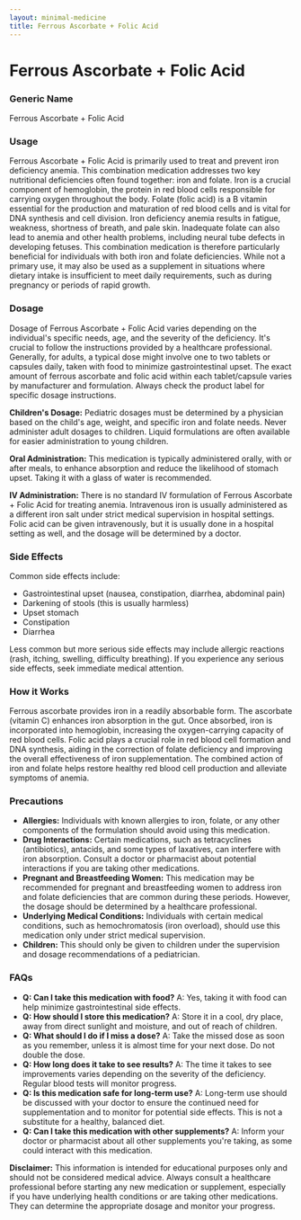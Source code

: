 ```yaml
---
layout: minimal-medicine
title: Ferrous Ascorbate + Folic Acid
---
```


# Ferrous Ascorbate + Folic Acid
### Generic Name
Ferrous Ascorbate + Folic Acid

### Usage
Ferrous Ascorbate + Folic Acid is primarily used to treat and prevent iron deficiency anemia.  This combination medication addresses two key nutritional deficiencies often found together: iron and folate.  Iron is a crucial component of hemoglobin, the protein in red blood cells responsible for carrying oxygen throughout the body.  Folate (folic acid) is a B vitamin essential for the production and maturation of red blood cells and is vital for DNA synthesis and cell division.  Iron deficiency anemia results in fatigue, weakness, shortness of breath, and pale skin.  Inadequate folate can also lead to anemia and other health problems, including neural tube defects in developing fetuses. This combination medication is therefore particularly beneficial for individuals with both iron and folate deficiencies.  While not a primary use, it may also be used as a supplement in situations where dietary intake is insufficient to meet daily requirements, such as during pregnancy or periods of rapid growth.

### Dosage
Dosage of Ferrous Ascorbate + Folic Acid varies depending on the individual's specific needs, age, and the severity of the deficiency.  It's crucial to follow the instructions provided by a healthcare professional.  Generally, for adults, a typical dose might involve one to two tablets or capsules daily, taken with food to minimize gastrointestinal upset. The exact amount of ferrous ascorbate and folic acid within each tablet/capsule varies by manufacturer and formulation.  Always check the product label for specific dosage instructions.  

**Children's Dosage:**  Pediatric dosages must be determined by a physician based on the child's age, weight, and specific iron and folate needs.  Never administer adult dosages to children. Liquid formulations are often available for easier administration to young children.

**Oral Administration:**  This medication is typically administered orally, with or after meals, to enhance absorption and reduce the likelihood of stomach upset.  Taking it with a glass of water is recommended.

**IV Administration:**  There is no standard IV formulation of Ferrous Ascorbate + Folic Acid for treating anemia. Intravenous iron is usually administered as a different iron salt under strict medical supervision in hospital settings. Folic acid can be given intravenously, but it is usually done in a hospital setting as well, and the dosage will be determined by a doctor.

### Side Effects
Common side effects include:

*   Gastrointestinal upset (nausea, constipation, diarrhea, abdominal pain)
*   Darkening of stools (this is usually harmless)
*   Upset stomach
*   Constipation
*   Diarrhea


Less common but more serious side effects may include allergic reactions (rash, itching, swelling, difficulty breathing).  If you experience any serious side effects, seek immediate medical attention.

### How it Works
Ferrous ascorbate provides iron in a readily absorbable form.  The ascorbate (vitamin C) enhances iron absorption in the gut.  Once absorbed, iron is incorporated into hemoglobin, increasing the oxygen-carrying capacity of red blood cells.  Folic acid plays a crucial role in red blood cell formation and DNA synthesis, aiding in the correction of folate deficiency and improving the overall effectiveness of iron supplementation. The combined action of iron and folate helps restore healthy red blood cell production and alleviate symptoms of anemia.

### Precautions
* **Allergies:** Individuals with known allergies to iron, folate, or any other components of the formulation should avoid using this medication.
* **Drug Interactions:**  Certain medications, such as tetracyclines (antibiotics), antacids, and some types of laxatives, can interfere with iron absorption.  Consult a doctor or pharmacist about potential interactions if you are taking other medications.
* **Pregnant and Breastfeeding Women:**  This medication may be recommended for pregnant and breastfeeding women to address iron and folate deficiencies that are common during these periods.  However, the dosage should be determined by a healthcare professional.
* **Underlying Medical Conditions:**  Individuals with certain medical conditions, such as hemochromatosis (iron overload), should use this medication only under strict medical supervision.
* **Children:** This should only be given to children under the supervision and dosage recommendations of a pediatrician.


### FAQs
* **Q: Can I take this medication with food?** A: Yes, taking it with food can help minimize gastrointestinal side effects.
* **Q: How should I store this medication?** A: Store it in a cool, dry place, away from direct sunlight and moisture, and out of reach of children.
* **Q: What should I do if I miss a dose?** A: Take the missed dose as soon as you remember, unless it is almost time for your next dose. Do not double the dose.
* **Q: How long does it take to see results?** A: The time it takes to see improvements varies depending on the severity of the deficiency.  Regular blood tests will monitor progress.
* **Q: Is this medication safe for long-term use?** A: Long-term use should be discussed with your doctor to ensure the continued need for supplementation and to monitor for potential side effects.  This is not a substitute for a healthy, balanced diet.
* **Q:  Can I take this medication with other supplements?** A: Inform your doctor or pharmacist about all other supplements you're taking, as some could interact with this medication.

**Disclaimer:** This information is intended for educational purposes only and should not be considered medical advice. Always consult a healthcare professional before starting any new medication or supplement, especially if you have underlying health conditions or are taking other medications.  They can determine the appropriate dosage and monitor your progress.
